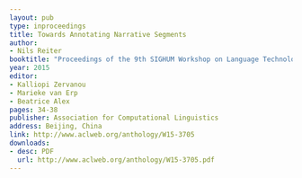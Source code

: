 ```yaml
---
layout: pub
type: inproceedings
title: Towards Annotating Narrative Segments
author:
- Nils Reiter
booktitle: "Proceedings of the 9th SIGHUM Workshop on Language Technology for Cultural Heritage, Social Sciences, and Humanities (LaTeCH)"
year: 2015
editor:
- Kalliopi Zervanou
- Marieke van Erp
- Beatrice Alex
pages: 34-38
publisher: Association for Computational Linguistics
address: Beijing, China
link: http://www.aclweb.org/anthology/W15-3705
downloads:
- desc: PDF
  url: http://www.aclweb.org/anthology/W15-3705.pdf
---
```

